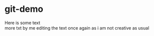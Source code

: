# git-demo
Here is some text
<br>
more txt by me
editing the text once again as i am not creative as usual